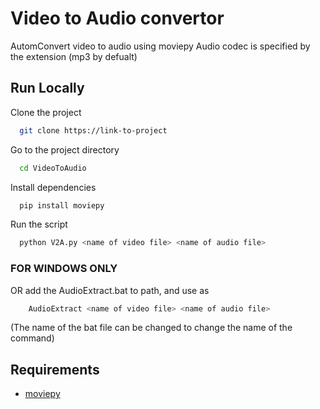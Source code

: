 # Video to Audio convertor
 AutomConvert video to audio using moviepy
 Audio codec is specified by the extension (mp3 by defualt)

## Run Locally

Clone the project

```bash
  git clone https://link-to-project
```

Go to the project directory

```bash
  cd VideoToAudio
```

Install dependencies

```bash
  pip install moviepy
```

Run the script

```bash
  python V2A.py <name of video file> <name of audio file>
```

### FOR WINDOWS ONLY

OR add the AudioExtract.bat to path, and use as 

```bash
    AudioExtract <name of video file> <name of audio file>
```

(The name of the bat file can be changed to change the name of the command)
## Requirements
* [moviepy](https://pypi.org/project/moviepy/)
